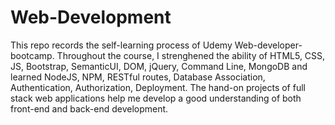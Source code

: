# Web-Development
This repo records the self-learning process of Udemy Web-developer-bootcamp.
Throughout the course, I strenghened the ability of HTML5, CSS, JS, Bootstrap, SemanticUI, DOM, jQuery, Command Line, MongoDB and learned NodeJS, NPM, RESTful routes, Database Association, Authentication, Authorization, Deployment.
The hand-on projects of full stack web applications help me develop a good understanding of both front-end and back-end development.
